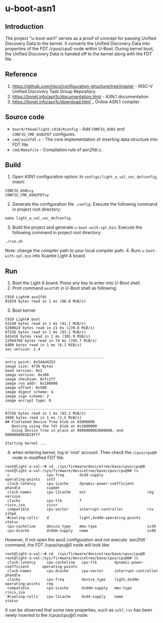 # u-boot-asn1
## Introduction
The project "u-boot-asn1" serves as a proof of concept for passing Unified Discovery Data to the kernel. It converts the Unified Discovery Data into properties of the FDT /cpus/cpu0 node within U-Boot. During kernel boot, the Unified Discovery Data is handed off to the kernel along with the FDT file.

## Reference
1. https://github.com/riscv/configuration-structure/tree/master - RISC-V Unified Discovery Task Group Repository.
2. https://lionet.info/asn1c/documentation.html - ASN.1 documentation
3. https://lionet.info/asn1c/download.html _ Online ASN.1 compiler

## Source code
- `board/thead/light-c910/Kconfig` - Add `CONFIG_ASN1` and `CONFIG_CMD_ASN2FDT` configures.
- `cmd/asn2fdt.c` - The core implementation of inserting data structure into FDT file.
- `cmd/Makefile` - Compilation rule of asn2fdt.c.

## Build
1. Open ASN1 configuration option: In `configs/light_a_val_sec_defconfig`, insert:
```
CONFIG_ASN1=y
CONFIG_CMD_ASN2FDT=y
```
2. Generate the configuration file `.config`: Execute the following command in project root directory:
```Shell
make light_a_val_sec_defconfig
```
3. Build the project and generate `u-boot-with-spl.bin`: Execute the following command in project root directory:
```Shell
./run.sh
```
Note: change the compiler path to your local compiler path.
4. Burn `u-boot-with-spl.bin` into Xuantie Light A board.

## Run
1. Boot the Light A board. Press any key to enter into U-Boot shell.
2. Print command `asn2fdt` in U-Boot shell as following:
```
C910 Light# asn2fdt
91039 bytes read in 1 ms (86.8 MiB/s)
```
3. Boot kernel
```
C910 Light# boot
43140 bytes read in 1 ms (41.1 MiB/s)
5280624 bytes read in 21 ms (239.8 MiB/s)
87256 bytes read in 1 ms (83.2 MiB/s)
641416 bytes read in 2 ms (305.9 MiB/s)
22944768 bytes read in 74 ms (295.7 MiB/s)
6400 bytes read in 1 ms (6.1 MiB/s)
sec version: 1.4

---------------------------------------------
entry point: 0x544d4253
image size: 4736 Bytes
head version: 0x2
image version: 0x100
image checksum: 0xfc2ff
image run addr: 0x100000
image offset: 0x580
image digest scheme: 4
image sign scheme: 2
image encrypt type: 0

---------------------------------------------
87256 bytes read in 1 ms (83.2 MiB/s)
1608 bytes read in 1 ms (1.5 MiB/s)
## Flattened Device Tree blob at 03800000
   Booting using the fdt blob at 0x3800000
   Using Device Tree in place at 0000000003800000, end 0000000003819fff

Starting kernel ...

```
4. when entering kernel, log in 'root' account. Then check the `/cpus/cpu@0` node in modified FDT file:
```
root@light-a-val:~# cd  /sys/firmware/devicetree/base/cpus/cpu@0
root@light-a-val:/sys/firmware/devicetree/base/cpus/cpu@0# ls
 c                 cpu-freq       dvdd-supply                    operating-points   sv57
 clock-latency     cpu-icache     dynamic-power-coefficient      phandle            svpbmt
 clock-names       cpu-l2cache    ext                            reg                version
 clocks            cpu-tlb        f                              riscv,isa          zicsr
 compatible        cpu-vector     interrupt-controller           rvv                zihpm
'#cooling-cells'   d              light,dvddm-operating-points   status
 cpu-cacheline     device_type    mmu-type                       sv39
 cpu-dcache        dvddm-supply   name                           sv48
```
However, if not open the asn2 configuration and not execute `asn2fdt`` command, the FDT /cpus/cpu@0 node will look like:
```
root@light-a-val:~# cd  /sys/firmware/devicetree/base/cpus/cpu@0
root@light-a-val:/sys/firmware/devicetree/base/cpus/cpu@0# ls
 clock-latency     cpu-cacheline   cpu-tlb        dynamic-power-coefficient      operating-points
 clock-names       cpu-dcache      cpu-vector     interrupt-controller           phandle
 clocks            cpu-freq        device_type    light,dvddm-operating-points   reg
 compatible        cpu-icache      dvddm-supply   mmu-type                       riscv,isa
'#cooling-cells'   cpu-l2cache     dvdd-supply    name                           status

```
It can be observed that some new properties, such as `sv57`, `rvv` has been newly inserted to the /cpus/cpu@0 node.
